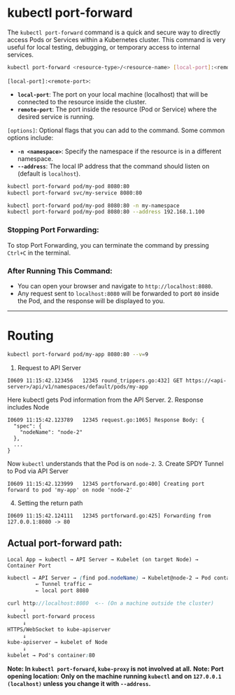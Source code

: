 # kubectl port-forward
The `kubectl port-forward` command is a quick and secure way to directly access Pods or Services within a Kubernetes cluster. This command is very useful for local testing, debugging, or temporary access to internal services.
```bash
kubectl port-forward <resource-type>/<resource-name> [local-port]:<remote-port> [options]
```
`[local-port]:<remote-port>`:

- **`local-port`**: The port on your local machine (localhost) that will be connected to the resource inside the cluster.
- **`remote-port`**: The port inside the resource (Pod or Service) where the desired service is running.

`[options]`: Optional flags that you can add to the command. Some common options include:

- **`-n <namespace>`**: Specify the namespace if the resource is in a different namespace.
- **`--address`**: The local IP address that the command should listen on (default is `localhost`).
```bash
kubectl port-forward pod/my-pod 8080:80
kubectl port-forward svc/my-service 8080:80

kubectl port-forward pod/my-pod 8080:80 -n my-namespace
kubectl port-forward pod/my-pod 8080:80 --address 192.168.1.100
```
### Stopping Port Forwarding:
To stop Port Forwarding, you can terminate the command by pressing `Ctrl+C` in the terminal.

### After Running This Command:
- You can open your browser and navigate to `http://localhost:8080`.
- Any request sent to `localhost:8080` will be forwarded to port `80` inside the Pod, and the response will be displayed to you.

---

# Routing
```bash
kubectl port-forward pod/my-app 8080:80 --v=9
```

1. Request to API Server
```log
I0609 11:15:42.123456   12345 round_trippers.go:432] GET https://<api-server>/api/v1/namespaces/default/pods/my-app
```
Here kubectl gets Pod information from the API Server.
2. Response includes Node
```log
I0609 11:15:42.123789   12345 request.go:1065] Response Body: {
  "spec": {
    "nodeName": "node-2"
  },
  ...
}
```
Now `kubectl` understands that the Pod is on `node-2`.
3. Create SPDY Tunnel to Pod via API Server
```log
I0609 11:15:42.123999   12345 portforward.go:400] Creating port forward to pod 'my-app' on node 'node-2'
```
4. Setting the return path
```log
I0609 11:15:42.124111   12345 portforward.go:425] Forwarding from 127.0.0.1:8080 -> 80
```

## Actual port-forward path:
```pgsql
Local App → kubectl → API Server → Kubelet (on target Node) → Container Port
```
```scss
kubectl → API Server → (find pod.nodeName) → Kubelet@node-2 → Pod container:80
         ← Tunnel traffic ←
         ← local port 8080
```
```scss
curl http://localhost:8080  <-- (On a machine outside the cluster)
     ↓
kubectl port-forward process
     ↓
HTTPS/WebSocket to kube-apiserver
     ↓
kube-apiserver → kubelet of Node
     ↓
kubelet → Pod's container:80
```

**Note: In `kubectl port-forward`, `kube-proxy` is not involved at all.**
**Note: Port opening location: Only on the machine running `kubectl` and on `127.0.0.1` `(localhost)` unless you change it with `--address`.**
